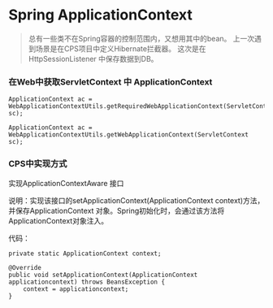 # Spring ApplicationContext

> 总有一些类不在Spring容器的控制范围内，又想用其中的bean。
> 上一次遇到场景是在CPS项目中定义Hibernate拦截器。
> 这次是在 HttpSessionListener 中保存数据到DB。

### 在Web中获取ServletContext 中 ApplicationContext
```
ApplicationContext ac = WebApplicationContextUtils.getRequiredWebApplicationContext(ServletContext sc);
```

```
ApplicationContext ac = WebApplicationContextUtils.getWebApplicationContext(ServletContext sc);
```

### CPS中实现方式
实现ApplicationContextAware 接口

说明：实现该接口的setApplicationContext(ApplicationContext context)方法，并保存ApplicationContext 对象。Spring初始化时，会通过该方法将ApplicationContext对象注入。

代码：

```
private static ApplicationContext context;

@Override
public void setApplicationContext(ApplicationContext applicationcontext) throws BeansException {
	context = applicationcontext;
}
```
